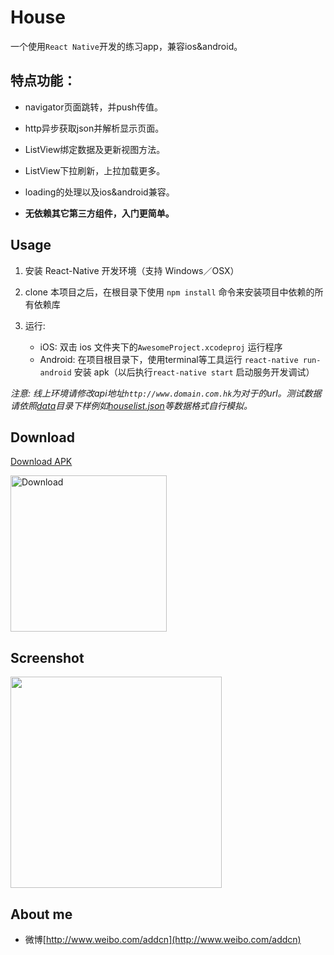 House
==================================================


一个使用`React Native`开发的练习app，兼容ios&android。


## 特点功能：

- navigator页面跳转，并push传值。

- http异步获取json并解析显示页面。

- ListView绑定数据及更新视图方法。

- ListView下拉刷新，上拉加载更多。

- loading的处理以及ios&android兼容。 

- **无依赖其它第三方组件，入门更简单。**



## Usage  

1. 安装 React-Native 开发环境（支持 Windows／OSX）

2. clone 本项目之后，在根目录下使用 `npm install`  命令来安装项目中依赖的所有依赖库

3. 运行: 
	* iOS: 双击 ios 文件夹下的`AwesomeProject.xcodeproj` 运行程序
	* Android: 在项目根目录下，使用terminal等工具运行 `react-native run-android` 安装 apk（以后执行`react-native start` 启动服务开发调试）
			   
*注意: 线上环境请修改api地址`http://www.domain.com.hk`为对于的url。测试数据请依照[data](https://github.com/addcn/react-native-house/tree/master/docs/data/)目录下样例如[houselist.json](https://raw.githubusercontent.com/addcn/react-native-house/master/docs/data/houselist.json)等数据格式自行模拟。*

## Download

<a href="https://github.com/addcn/react-native-house/raw/master/docs/apk/house.latest.apk" title="Download">Download APK</a>

<img src="https://github.com/addcn/react-native-house/raw/master/docs/statics/download-qrcode-android.png"  width="250" heigit="250" alt="Download"/></p>

## Screenshot

<img src="https://github.com/addcn/react-native-house/raw/master/docs/statics/screenshot-ios.gif"  width="338" heigit="600" alt=""/></p>

## About me

- 微博[http://www.weibo.com/addcn](http://www.weibo.com/addcn)
